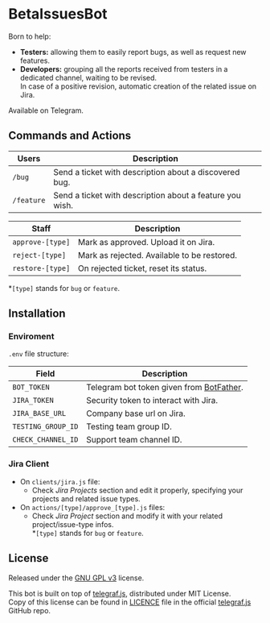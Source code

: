 # BetaIssuesBot

Born to help:

- **Testers:** allowing them to easily report bugs, as well as request new
  features.
- **Developers:** grouping all the reports received from testers in a dedicated
  channel, waiting to be revised.  
  In case of a positive revision, automatic creation of the related issue on
  Jira.

Available on Telegram.

## Commands and Actions

| Users      | Description                                              |
| ---------- | -------------------------------------------------------- |
| `/bug`     | Send a ticket with description about a discovered bug.   |
| `/feature` | Send a ticket with description about a feature you wish. |

| Staff            | Description                                 |
| ---------------- | ------------------------------------------- |
| `approve-[type]` | Mark as approved. Upload it on Jira.        |
| `reject-[type]`  | Mark as rejected. Available to be restored. |
| `restore-[type]` | On rejected ticket, reset its status.       |

\*`[type]` stands for `bug` or `feature`.

## Installation

### Enviroment

`.env` file structure:

| Field              | Description                                                        |
| ------------------ | ------------------------------------------------------------------ |
| `BOT_TOKEN`        | Telegram bot token given from [BotFather](https://t.me/botfather). |
| `JIRA_TOKEN`       | Security token to interact with Jira.                              |
| `JIRA_BASE_URL`    | Company base url on Jira.                                          |
| `TESTING_GROUP_ID` | Testing team group ID.                                             |
| `CHECK_CHANNEL_ID` | Support team channel ID.                                           |

### Jira Client

- On `clients/jira.js` file:
  - Check _Jira Projects_ section and edit it properly, specifying your projects
    and related issue types.
- On `actions/[type]/approve_[type].js` files:
  - Check _Jira Project_ section and modify it with your related
    project/issue-type infos.  
    \*`[type]` stands for `bug` or `feature`.

## License

Released under the [GNU GPL v3](https://www.gnu.org/licenses/gpl-3.0.en.html)
license.

This bot is built on top of [telegraf.js](https://telegraf.js.org/#/),
distributed under MIT License.  
Copy of this license can be found in
[LICENCE](https://github.com/telegraf/telegraf/blob/develop/LICENSE) file in the
official [telegraf.js](https://github.com/telegraf/telegraf) GitHub repo.

